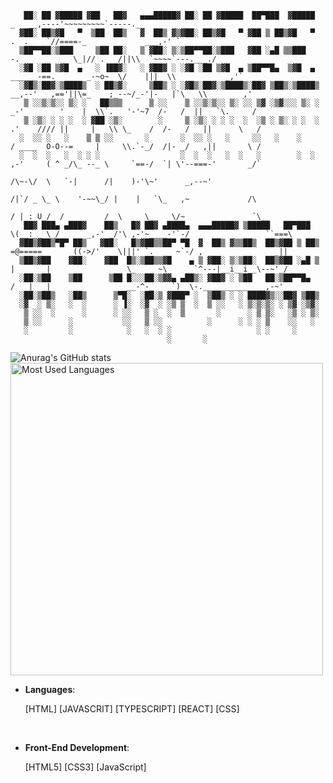 

                                           
                 
       ██░ ██ ▓█████ ▓██   ██▓   ▄▄▄█████▓ ██░ ██ ▓█████  ██▀███  ▓█████                                                          _   __,----'~~~~~~~~~`-----.__
      ▓██░ ██▒▓█   ▀  ▒██  ██▒   ▓  ██▒ ▓▒▓██░ ██▒▓█   ▀ ▓██ ▒ ██▒▓█   ▀                                                   .  .    `//====-_             ___,-' `
      ▒██▀▀██░▒███     ▒██ ██░   ▒ ▓██░ ▒░▒██▀▀██░▒███   ▓██ ░▄█ ▒▒███                                     -.            \_|// .   /||\\  `~~~~`---.___./
      ░▓█ ░██ ▒▓█  ▄   ░ ▐██▓░   ░ ▓██▓ ░ ░▓█ ░██ ▒▓█  ▄ ▒██▀▀█▄  ▒▓█  ▄                             ______-==.       _-~o~  \/    |||  \\           _,'`
      ░▓█▒░██▓░▒████▒  ░ ██▒▓░     ▒██▒ ░ ░▓█▒░██▓░▒████▒░██▓ ▒██▒░▒████▒                      __,--'   ,=='||\=_    ;_--~/_-'|-   |`\   \\        ,'
       ▒ ░░▒░▒░░ ▒░ ░   ██▒▒▒      ▒ ░░    ▒ ░░▒░▒░░ ▒░ ░░ ▒▓ ░▒▓░░░ ▒░ ░                   _-'        '    |  \\`.   '-'~7  /-   /  ||   `\.     /
       ▒ ░▒░ ░ ░ ░  ░ ▓██ ░▒░        ░     ▒ ░▒░ ░ ░ ░  ░  ░▒ ░ ▒░ ░ ░  ░                 .'    //// ||     |   \\ \_    /  /-   /   ||      \   /
      ░  ░░ ░   ░    ▒ ▒ ░░       ░       ░  ░░ ░   ░     ░░   ░    ░                    / ____  O-O--=     |     \\.`-_/  /|- _/   ,||       \ /
      ░  ░  ░   ░  ░ ░ ░                  ░  ░  ░   ░  ░   ░        ░  ░                ,-'     ( ^ _/\_ --_ \     `==-/  `| \'--===-'       _/`
                                                                                                 /\~-\/  \   `-|      /|    )-'\~'      _,--~'
                                                                                                /|`/ _ \_ \    '-~~\_/ |    |   `\_   ,~             /\
                                                                                               / | : U_/  /         /  \     \__   \/~               `\__
       ██▓ ███▄ ▄███▓    ██▒   █▓ ██▓ ▄████▄  ▄▄▄█████▓ ▒█████   ██▀███                        \(__:__ \_/      _,-' _/'\ ,-'~____-'`-/                 ``===\
      ▓██▒▓██▒▀█▀ ██▒   ▓██░   █▒▓██▒▒██▀ ▀█  ▓  ██▒ ▓▒▒██▒  ██▒▓██ ▒ ██▒                        =@=====       ((->/'    \|||' `.     ~`-/ ,                _||
      ▒██▒▓██    ▓██░    ▓██  █▒░▒██▒▒▓█    ▄ ▒ ▓██░ ▒░▒██░  ██▒▓██ ░▄█ ▒                       |       |                 \_     ~\      `^---|__i__i__\--~'_/
      ░██░▒██    ▒██      ▒██ █░░░██░▒▓▓▄ ▄██▒░ ▓██▓ ░ ▒██   ██░▒██▀▀█▄                        /   |   |                 __-^-_    `)  \-.______________,-~'
      ░██░▒██▒   ░██▒      ▒▀█░  ░██░▒ ▓███▀ ░  ▒██▒ ░ ░ ████▓▒░░██▓ ▒██▒                                  
      ░▓  ░ ▒░   ░  ░      ░ ▐░  ░▓  ░ ░▒ ▒  ░  ▒ ░░   ░ ▒░▒░▒░ ░ ▒▓ ░▒▓░                                    
       ▒ ░░  ░      ░      ░ ░░   ▒ ░  ░  ▒       ░      ░ ▒ ▒░   ░▒ ░ ▒░                                    
       ▒ ░░      ░           ░░   ▒ ░░          ░      ░ ░ ░ ▒    ░░   ░                                     
       ░         ░            ░   ░  ░ ░                   ░ ░     ░                                         
                                       ░       ░                                                                       

![Anurag's GitHub stats](https://github-readme-stats.vercel.app/api?username=hxrii&theme=great-gatsby&show_icons=true) <img src = "https://github-readme-stats.vercel.app/api/top-langs/?username=hxrii&show_icons=true&layout=compact&theme=great-gatsby" alt="Most Used Languages" width="500px">

 - **Languages**:
    
    [HTML]
    [JAVASCRIT]
    [TYPESCRIPT]
    [REACT]
    [CSS]

<br>   
    
- **Front-End Development**:

   [HTML5]
   [CSS3]
   [JavaScript]

<br>


